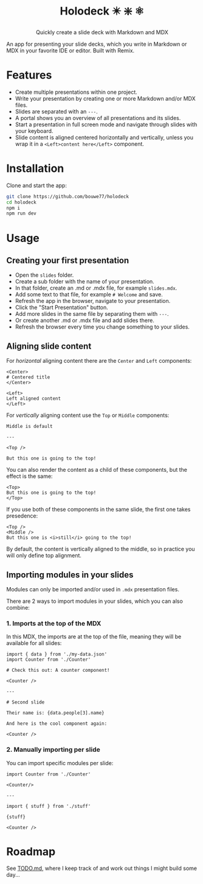 <h1 align="center">Holodeck ✴️ ❇️ ⚛️</h1>
<p align="center">Quickly create a slide deck with Markdown and MDX</p>

An app for presenting your slide decks, which you write in Markdown or MDX in your favorite IDE or editor. Built with Remix.

# Features

- Create multiple presentations within one project.
- Write your presentation by creating one or more Markdown and/or MDX files.
- Slides are separated with an `---`.
- A portal shows you an overview of all presentations and its slides.
- Start a presentation in full screen mode and navigate through slides with your keyboard.
- Slide content is aligned centered horizontally and vertically, unless you wrap it in a `<Left>content here</Left>` component.

# Installation

Clone and start the app:

```sh
git clone https://github.com/bouwe77/holodeck
cd holodeck
npm i
npm run dev
```

# Usage

## Creating your first presentation

- Open the `slides` folder.
- Create a sub folder with the name of your presentation.
- In that folder, create an .md or .mdx file, for example `slides.mdx`.
- Add some text to that file, for example `# Welcome` and save.
- Refresh the app in the browser, navigate to your presentation.
- Click the "Start Presentation" button.
- Add more slides in the same file by separating them with `---`.
- Or create another .md or .mdx file and add slides there.
- Refresh the browser every time you change something to your slides.

## Aligning slide content

For _horizontal_ aligning content there are the `Center` and `Left` components:

```
<Center>
# Centered title
</Center>

<Left>
Left aligned content
</Left>
```

For _vertically_ aligning content use the `Top` or `Middle` components:

```
Middle is default

---

<Top />

But this one is going to the top!
```

You can also render the content as a child of these components, but the effect is the same:

```
<Top>
But this one is going to the top!
</Top>
```

If you use both of these components in the same slide, the first one takes presedence:

```
<Top />
<Middle />
But this one is <i>still</i> going to the top!
```

By default, the content is vertically aligned to the middle, so in practice you will only define top alignment.

## Importing modules in your slides

Modules can only be imported and/or used in `.mdx` presentation files.

There are 2 ways to import modules in your slides, which you can also combine:

### 1. Imports at the top of the MDX

In this MDX, the imports are at the top of the file, meaning they will be available for all slides:

```
import { data } from './my-data.json'
import Counter from './Counter'

# Check this out: A counter component!

<Counter />

---

# Second slide

Their name is: {data.people[3].name}

And here is the cool component again:

<Counter />

```

### 2. Manually importing per slide

You can import specific modules per slide:

```
import Counter from './Counter'

<Counter/>

---

import { stuff } from './stuff'

{stuff}

<Counter />
```

# Roadmap

See [TODO.md](./TODO.md), where I keep track of and work out things I might build some day...
